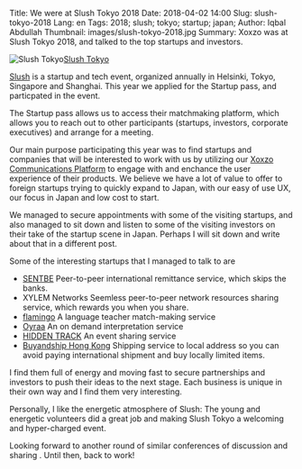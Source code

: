 Title: We were at Slush Tokyo 2018
Date: 2018-04-02 14:00
Slug: slush-tokyo-2018
Lang: en
Tags: 2018; slush; tokyo; startup; japan;
Author: Iqbal Abdullah
Thumbnail: images/slush-tokyo-2018.jpg
Summary: Xoxzo was at Slush Tokyo 2018, and talked to the top startups and investors.

![Slush Tokyo]({filename}/images/slush-tokyo-2018.jpg)[Slush Tokyo](http://tokyo.slush.org/)

[Slush](http://www.slush.org/globally/) is a startup and tech event, organized annually in Helsinki, Tokyo,
Singapore and Shanghai. This year we applied for the Startup pass, and
particpated in the event.

The Startup pass allows us to access their matchmaking platform, which allows you
to reach out to other participants (startups, investors, corporate executives)
and arrange for a meeting. 

Our main purpose participating this year was to find startups and companies that
will be interested to work with us by utilizing our [Xoxzo Communications Platform](https://www.xoxzo.com/en/)
to engage with and enchance the user experience of their products. We believe we
have a lot of value to offer to foreign startups trying to quickly expand to Japan,
with our easy of use UX, our focus in Japan and low cost to start.

We managed to secure appointments with some of the visiting startups, and
also managed to sit down and listen to some of the visiting investors on their
take of the startup scene in Japan. Perhaps I will sit down and write about that
in a different post.

Some of the interesting startups that I managed to talk to are

- [SENTBE](https://www.sentbe.com/en/) Peer-to-peer international remittance service,
  which skips the banks.
- XYLEM Networks Seemless peer-to-peer network resources
  sharing service, which rewards you when you share.
- [flamingo](https://app-flamingo.com/) A language teacher match-making service
- [Oyraa](https://www.oyraa.com/) An on demand interpretation service
- [HIDDEN TRACK](http://hiddentrack.co/) An event sharing service
- [Buyandship Hong Kong](http://www.buyandship.co.jp/) Shipping service to local
  address so you can avoid paying international shipment and buy locally limited
  items.

I find them full of energy and moving fast to secure partnerships and investors
to push their ideas to the next stage. Each business is unique in their own way
and I find them very interesting.

Personally, I like the energetic atmosphere of Slush: The young and energetic
volunteers did a great job and making Slush Tokyo a welcoming and hyper-charged
event.

Looking forward to another round of similar conferences of discussion and sharing . Until then, back to
work!
